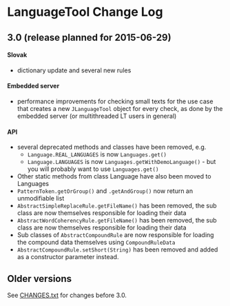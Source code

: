 # LanguageTool Change Log

## 3.0 (release planned for 2015-06-29)

#### Slovak
  * dictionary update and several new rules

#### Embedded server
  * performance improvements for checking small texts
    for the use case that creates a new `JLanguageTool` object
    for every check, as done by the embedded server (or multithreaded
    LT users in general)

#### API
  * several deprecated methods and classes have been removed, e.g.
    * `Language.REAL_LANGUAGES` is now `Languages.get()`
    * `Language.LANGUAGES` is now `Languages.getWithDemoLanguage()` - but you will probably
       want to use `Languages.get()`
  * Other static methods from class Language have also been moved to Languages
  * `PatternToken.getOrGroup()` and `.getAndGroup()` now return an unmodifiable list
  * `AbstractSimpleReplaceRule.getFileName()` has been removed, the sub class are
    now themselves responsible for loading their data
  * `AbstractWordCoherencyRule.getFileName()` has been removed, the sub class are
    now themselves responsible for loading their data
  * Sub classes of `AbstractCompoundRule` are now responsible for loading the
    compound data themselves using `CompoundRuleData`
  * `AbstractCompoundRule.setShort(String)` has been removed and added as
    a constructor parameter instead.

## Older versions

See [CHANGES.txt](https://github.com/languagetool-org/languagetool/blob/master/languagetool-standalone/CHANGES.txt) for changes before 3.0.
